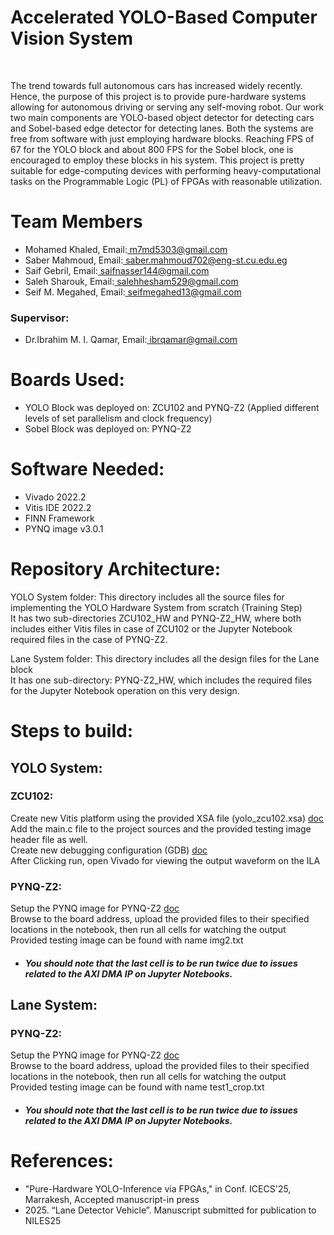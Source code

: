 <h1>Accelerated YOLO-Based Computer Vision System</h1>
<br>
<p>The trend towards full autonomous cars has increased widely recently. Hence, the purpose of this project is to provide pure-hardware systems allowing for
autonomous driving or serving any self-moving robot. Our work two main components are YOLO-based object detector for detecting cars and Sobel-based edge detector for detecting lanes.
Both the systems are free from software with just employing hardware blocks. Reaching FPS of 67 for the YOLO block and about 800 FPS for the Sobel block, one is encouraged to employ
these blocks in his system. This project is pretty suitable for edge-computing devices with performing heavy-computational tasks on the Programmable Logic (PL)
of FPGAs with reasonable utilization.</p>
<h1>Team Members</h1>
<ul>
  <li>Mohamed Khaled, Email:<a href="mailto:m7md5303@gmail.com"> m7md5303@gmail.com</a></li>
  <li>Saber Mahmoud, Email:<a href="mailto:saber.mahmoud702@eng-st.cu.edu.eg"> saber.mahmoud702@eng-st.cu.edu.eg</a></li>
  <li>Saif Gebril, Email:<a href="mailto:saifnasser144@gmail.com"> saifnasser144@gmail.com </a></li>
  <li>Saleh Sharouk, Email:<a href="mailto:salehhesham529@gmail.com"> salehhesham529@gmail.com</a></li>
  <li>Seif M. Megahed, Email:<a href="mailto:seifmegahed13@gmail.com"> seifmegahed13@gmail.com</a></li>
</ul>
<h3>Supervisor:</h3>
<ul>
  <li>Dr.Ibrahim M. I. Qamar, Email:<a href="ibrqamar@gmail.com"> ibrqamar@gmail.com</a></li>
</ul>
<h1>Boards Used:</h1>
<ul>
  <li>YOLO Block was deployed on: ZCU102 and PYNQ-Z2 (Applied different levels of set parallelism and clock frequency)</li>
  <li>Sobel Block was deployed on: PYNQ-Z2</li>
</ul>
<h1>Software Needed:</h1>
<ul>
  <li>Vivado 2022.2</li>
  <li>Vitis IDE 2022.2</li>
  <li>FINN Framework</li>
  <li>PYNQ image v3.0.1</li>
</ul>
<h1>Repository Architecture:</h1>
<p>
  YOLO System folder: This directory includes all the source files for implementing the YOLO Hardware System from scratch (Training Step)
  <br>
  It has two sub-directories ZCU102_HW and PYNQ-Z2_HW, where both includes either Vitis files in case of ZCU102 or the Jupyter Notebook required files in the case of PYNQ-Z2.
</p>
<p>
  Lane System folder: This directory includes all the design files for the Lane block
  <br>
  It has one sub-directory: PYNQ-Z2_HW, which includes the required files for the Jupyter Notebook operation on this very design.
</p>
<h1>Steps to build:</h1>
<h2>YOLO System:</h2>
<h3>ZCU102:</h3>
<p>Create new Vitis platform using the provided XSA file (yolo_zcu102.xsa) <span><a href="https://docs.amd.com/r/en-US/ug1400-vitis-embedded/Creating-a-Platform-Component-from-XSA">doc</a></span> <br>
Add the main.c file to the project sources and the provided testing image header file as well.
<br>
Create new debugging configuration (GDB) <span><a href="https://xilinx.github.io/Embedded-Design-Tutorials/docs/2022.1/build/html/docs/Introduction/Zynq7000-EDT/3-debugging-vitis.html">doc</a></span>
<br>
After Clicking run, open Vivado for viewing the output waveform on the ILA</p>
<h3>PYNQ-Z2:</h3>
<p>Setup the PYNQ image for PYNQ-Z2 <span><a href="https://pynq.readthedocs.io/en/v2.3/getting_started/pynq_z2_setup.html">doc</a></span>
<br>
Browse to the board address, upload the provided files to their specified locations in the notebook, then run all cells for watching the output
<br>
Provided testing image can be found with name img2.txt</p>
<ul>
  <li><h5>You should note that the last cell is to be run twice due to issues related to the AXI DMA IP on Jupyter Notebooks.</h5></li>
</ul>
<h2>Lane System:</h2>
<h3>PYNQ-Z2:</h3>
<p>Setup the PYNQ image for PYNQ-Z2 <span><a href="https://pynq.readthedocs.io/en/v2.3/getting_started/pynq_z2_setup.html">doc</a></span>
<br>
Browse to the board address, upload the provided files to their specified locations in the notebook, then run all cells for watching the output
<br>
Provided testing image can be found with name test1_crop.txt</p>
<ul>
  <li><h5>You should note that the last cell is to be run twice due to issues related to the AXI DMA IP on Jupyter Notebooks.</h5></li>
</ul>
<h1>References:</h1>
<ul>
  <li>"Pure-Hardware YOLO-Inference via FPGAs," in Conf. ICECS'25, Marrakesh, Accepted manuscript-in press</li>
  <li>2025. “Lane Detector Vehicle”. Manuscript submitted for publication to NILES25</li>
</ul>
